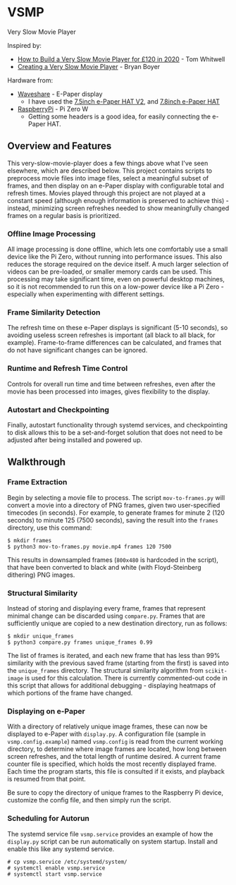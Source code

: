 # VSMP
Very Slow Movie Player

Inspired by:
* [How to Build a Very Slow Movie Player for £120 in 2020](https://debugger.medium.com/how-to-build-a-very-slow-movie-player-in-2020-c5745052e4e4) - Tom Whitwell
* [Creating a Very Slow Movie Player](https://medium.com/s/story/very-slow-movie-player-499f76c48b62) - Bryan Boyer

Hardware from:
* [Waveshare](https://www.waveshare.com/) - E-Paper display
  * I have used the [7.5inch e-Paper HAT V2](https://www.waveshare.com/wiki/7.5inch_e-Paper_HAT), and [7.8inch e-Paper HAT](https://www.waveshare.com/wiki/7.8inch_e-Paper_HAT)
* [RaspberryPi](https://www.raspberrypi.org/) - Pi Zero W
  * Getting some headers is a good idea, for easily connecting the e-Paper HAT.

## Overview and Features

This very-slow-movie-player does a few things above what I've seen elsewhere, which are described below.  This project contains scripts to preprocess movie files into image files, select a meaningful subset of frames, and then display on an e-Paper display with configurable total and refresh times.  Movies played through this project are not played at a constant speed (although enough information is preserved to achieve this) - instead, minimizing screen refreshes needed to show meaningfully changed frames on a regular basis is prioritized.

### Offline Image Processing
All image processing is done offline, which lets one comfortably use a small device like the Pi Zero, without running into performance issues.  This also reduces the storage required on the device itself.  A much larger selection of videos can be pre-loaded, or smaller memory cards can be used.  This processing may take significant time, even on powerful desktop machines, so it is not recommended to run this on a low-power device like a Pi Zero - especially when experimenting with different settings.

### Frame Similarity Detection
The refresh time on these e-Paper displays is significant (5-10 seconds), so avoiding useless screen refreshes is important (all black to all black, for example).  Frame-to-frame differences can be calculated, and frames that do not have significant changes can be ignored.

### Runtime and Refresh Time Control
Controls for overall run time and time between refreshes, even after the movie has been processed into images, gives flexibility to the display.

### Autostart and Checkpointing
Finally, autostart functionality through systemd services, and checkpointing to disk allows this to be a set-and-forget solution that does not need to be adjusted after being installed and powered up.

## Walkthrough

### Frame Extraction

Begin by selecting a movie file to process.  The script `mov-to-frames.py` will convert a movie into a directory of PNG frames, given two user-specified timecodes (in seconds).  For example, to generate frames for minute 2 (120 seconds) to minute 125 (7500 seconds), saving the result into the `frames` directory, use this command:

```
$ mkdir frames
$ python3 mov-to-frames.py movie.mp4 frames 120 7500
```

This results in downsampled frames (`800x480` is hardcoded in the script), that have been converted to black and white (with Floyd-Steinberg dithering) PNG images.

### Structural Similarity

Instead of storing and displaying every frame, frames that represent minimal change can be discarded using `compare.py`.  Frames that are sufficiently unique are copied to a new destination directory, run as follows:

```
$ mkdir unique_frames
$ python3 compare.py frames unique_frames 0.99
```

The list of frames is iterated, and each new frame that has less than 99% similarity with the previous saved frame (starting from the first) is saved into the `unique_frames` directory.  The structural similarity algorithm from `scikit-image` is used for this calculation.  There is currently commented-out code in this script that allows for additional debugging - displaying heatmaps of which portions of the frame have changed.

### Displaying on e-Paper

With a directory of relatively unique image frames, these can now be displayed to e-Paper with `display.py`.  A configuration file (sample in `vsmp.config.example`) named `vsmp.config` is read from the current working directory, to determine where image frames are located, how long between screen refreshes, and the total length of runtime desired.  A current frame counter file is specified, which holds the most recently displayed frame.  Each time the program starts, this file is consulted if it exists, and playback is resumed from that point.

Be sure to copy the directory of unique frames to the Raspberry Pi device, customize the config file, and then simply run the script.

### Scheduling for Autorun

The systemd service file `vsmp.service` provides an example of how the `display.py` script can be run automatically on system startup.  Install and enable this like any systemd service.

```
# cp vsmp.service /etc/systemd/system/
# systemctl enable vsmp.service
# systemctl start vsmp.service
```